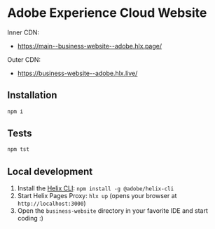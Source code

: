 # Adobe Experience Cloud Website

Inner CDN:
- https://main--business-website--adobe.hlx.page/

Outer CDN:
- https://business-website--adobe.hlx.live/

## Installation

```sh
npm i
```

## Tests

```sh
npm tst
```

## Local development

1. Install the [Helix CLI](https://github.com/adobe/helix-cli): `npm install -g @adobe/helix-cli`
1. Start Helix Pages Proxy: `hlx up` (opens your browser at `http://localhost:3000`)
1. Open the `business-website` directory in your favorite IDE and start coding :)

